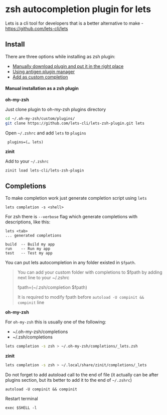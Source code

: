 # zsh autocompletion plugin for lets

Lets is a cli tool for developers that is a better alternative to make - https://github.com/lets-cli/lets

## Install


There are three options while installing as zsh plugin:

- [Manually download plugin and put it in the right place](#Manual-installation-as-a-zsh-plugin)
- [Using antigen plugin manager](#Install-using-Antigen)
- [Add as custom completion](#Add-as-custom-completion)


#### Manual installation as a zsh plugin 

**oh-my-zsh**

Just clone plugin to oh-my-zsh plugins directory

```sh
cd ~/.oh-my-zsh/custom/plugins/
git clone https://github.com/lets-cli/lets-zsh-plugin.git lets
```

Open `~/.zshrc` and add `lets` to `plugins`

```shell script
 plugins=(… lets)
```

**zinit**

Add to your `~/.zshrc`

```sh
zinit load lets-cli/lets-zsh-plugin
```

## Completions

To make completion work just generate completion script using `lets`

`lets completion -s <shell>`

For zsh there is `--verbose` flag which generate completions with descriptions, like this:

```shell script
lets <tab>
... generated completions

build  -- Build my app
run    -- Run my app
test   -- Test my app
```

You can put lets autocompletion in any folder existed in `$fpath`.

> You can add your custom folder with completions to $fpath by adding next line to your ~/.zshrc
>
> fpath=(~/.zsh/completion $fpath)
>
> It is required to modify fpath before `autoload -U compinit && compinit` line

**oh-my-zsh**

For `oh-my-zsh` this is usually one of the following:

- ~/.oh-my-zsh/completions
- ~/.zsh/completions 

```sh
lets completion -s zsh > ~/.oh-my-zsh/completions/_lets.zsh
```

**zinit**

```sh
lets completion -s zsh > ~/.local/share/zinit/completions/_lets
```

Do not forget to add autoload call to the end of file (it actually can be after plugins section, but its better to add it to the end of `~/.zshrc`)

```shell script
autoload -U compinit && compinit
```

Restart terminal

```shell script
exec $SHELL -l
```

